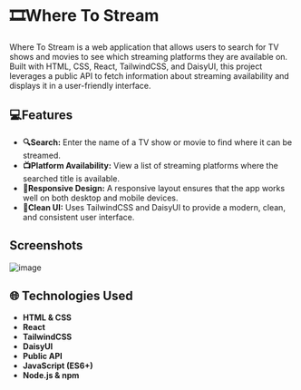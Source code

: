 
# 🎞️Where To Stream

Where To Stream is a web application that allows users to search for TV shows and movies to see which streaming platforms they are available on. Built with HTML, CSS, React, TailwindCSS, and DaisyUI, this project leverages a public API to fetch information about streaming availability and displays it in a user-friendly interface.



##  💻Features

- **🔍Search:** Enter the name of a TV show or movie to find where it can be streamed.
- **📺Platform Availability:** View a list of streaming platforms where the searched title is available.
- **📱Responsive Design:** A responsive layout ensures that the app works well on both desktop and mobile devices.
- **🎨Clean UI:** Uses TailwindCSS and DaisyUI to provide a modern, clean, and consistent user interface.

## Screenshots
![image](https://github.com/user-attachments/assets/bc6bb3f4-2fa9-44b8-8255-8a46b389c6b9)



## 🌐 Technologies Used

- **HTML & CSS** 
- **React**
- **TailwindCSS**
- **DaisyUI**
- **Public API**
- **JavaScript (ES6+)**
- **Node.js & npm**
